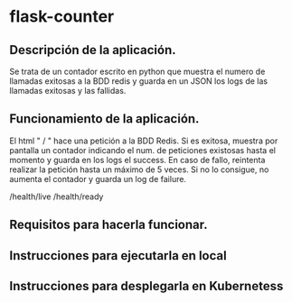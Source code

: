# flask-counter

## Descripción de la aplicación.
Se trata de un contador escrito en python que muestra el numero de llamadas exitosas a la BDD redis y guarda en un JSON los logs de las llamadas exitosas y las fallidas. 

## Funcionamiento de la aplicación.
El html " / " hace una petición a la BDD Redis. Si es exitosa, muestra por pantalla un contador indicando el num. de peticiones existosas hasta el momento y guarda en los logs el success. En caso de fallo, reintenta realizar la petición hasta un máximo de 5 veces. Si no lo consigue, no aumenta el contador y guarda un log de failure.

/health/live 
/health/ready

## Requisitos para hacerla funcionar. 


## Instrucciones para ejecutarla en local 


## Instrucciones para desplegarla en Kubernetess